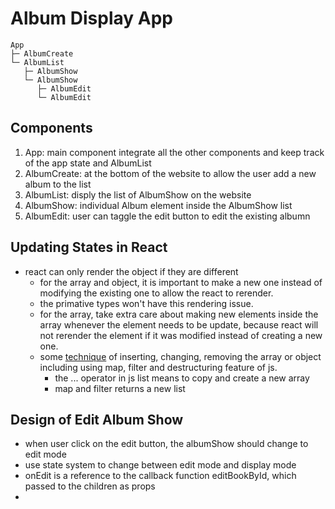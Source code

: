 # Album Display App


```
App
├─ AlbumCreate
└─ AlbumList 
   ├─ AlbumShow
   └─ AlbumShow
      ├─ AlbumEdit
      └─ AlbumEdit
```


## Components
1. App: main component integrate all the other components and  keep track of the app state
and AlbumList
2. AlbumCreate: at the bottom of the website to allow the user add a new album 
to the list 
3. AlbumList: disply the list of AlbumShow on the website
4. AlbumShow: individual Album element inside the AlbumShow list
5. AlbumEdit: user can taggle the edit button to edit the existing albumn

## Updating States in React
- react can only render the object if they are different
    - for the array and object, it is important to make a new one instead of
    modifying the existing one to allow the react to rerender.
    - the primative types won't have this rendering issue.
    - for the array, take extra care about making new elements inside the array
    whenever the element needs to be update, because react will not rerender 
    the element if it was modified instead of creating a new one.
    - some [technique](https://state-updates.vercel.app/) of 
    inserting, changing, removing the array or object including using map, 
    filter and destructuring feature of js. 
        - the ... operator in js list means to copy and create a new array
        - map and filter returns a new list

## Design of Edit Album Show
- when user click on the edit button, the albumShow should change to edit mode
- use state system to change between edit mode and display mode
- onEdit is a reference to the callback function editBookById, which passed to 
the children as props
- 